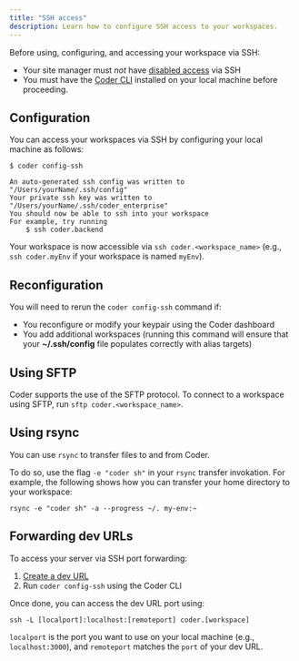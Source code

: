 ```yaml
---
title: "SSH access"
description: Learn how to configure SSH access to your workspaces.
---
```


Before using, configuring, and accessing your workspace via SSH:

- Your site manager must _not_ have
  [disabled access](../admin/workspace-management/ssh-access.md) via SSH
- You must have the [Coder CLI](../cli/index.md) installed on your local machine
  before proceeding.

## Configuration

You can access your workspaces via SSH by configuring your local machine as
follows:

```console
$ coder config-ssh

An auto-generated ssh config was written to "/Users/yourName/.ssh/config"
Your private ssh key was written to "/Users/yourName/.ssh/coder_enterprise"
You should now be able to ssh into your workspace
For example, try running
    $ ssh coder.backend
```

Your workspace is now accessible via `ssh coder.<workspace_name>` (e.g.,
`ssh coder.myEnv` if your workspace is named `myEnv`).

## Reconfiguration

You will need to rerun the `coder config-ssh` command if:

- You reconfigure or modify your keypair using the Coder dashboard
- You add additional workspaces (running this command will ensure that your
  **~/.ssh/config** file populates correctly with alias targets)

## Using SFTP

Coder supports the use of the SFTP protocol. To connect to a workspace using
SFTP, run `sftp coder.<workspace_name>`.

## Using rsync

You can use `rsync` to transfer files to and from Coder.

To do so, use the flag `-e "coder sh"` in your `rsync` transfer invokation. For
example, the following shows how you can transfer your home directory to your
workspace:

```console
rsync -e "coder sh" -a --progress ~/. my-env:~
```

## Forwarding dev URLs

To access your server via SSH port forwarding:

1. [Create a dev URL](devurls.md)
1. Run `coder config-ssh` using the Coder CLI

Once done, you can access the dev URL port using:

```console
ssh -L [localport]:localhost:[remoteport] coder.[workspace]
```

`localport` is the port you want to use on your local machine (e.g.,
`localhost:3000`), and `remoteport` matches the `port` of your dev URL.
